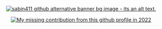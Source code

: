 <p align="center">
    <a href="https://linktr.ee/sabin411">
        <img src="https://res.cloudinary.com/dyw4adgjy/image/upload/v1677091374/sabin-banner_noec4c.jpg" alt="sabin411 github alternative banner bg image - its an alt text.">
    </a>
</p>
<div align="center">
        <a href="https://github.com/sabin-coresoftint?tab=overview&from=2022-12-01&to=2022-12-31">
        <img src="https://res.cloudinary.com/dyw4adgjy/image/upload/v1737299122/Screenshot_2025-01-19_at_8.48.07_PM_jlwfjf.png" alt="My missing contribution from this github profile in 2022">
    </a>
</div>
